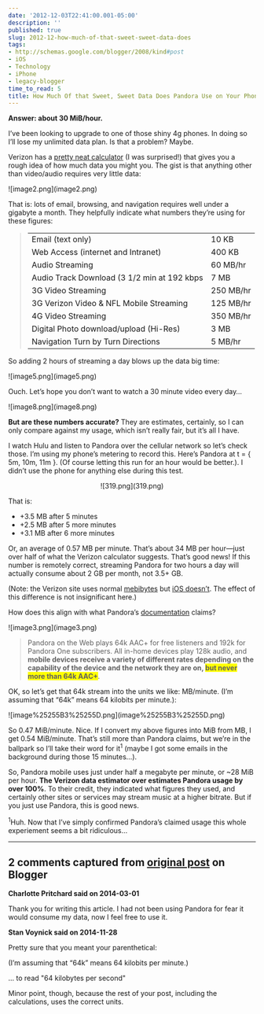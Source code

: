 ```yaml
---
date: '2012-12-03T22:41:00.001-05:00'
description: ''
published: true
slug: 2012-12-how-much-of-that-sweet-sweet-data-does
tags:
- http://schemas.google.com/blogger/2008/kind#post
- iOS
- Technology
- iPhone
- legacy-blogger
time_to_read: 5
title: How Much Of that Sweet, Sweet Data Does Pandora Use on Your Phone?
---
```


<p><strong>Answer: about 30 MiB/hour.</strong></p>
<p>I’ve been looking to upgrade to one of those shiny 4g phones. In doing so I’ll lose my unlimited data plan. Is that a problem? Maybe.</p>
<p>Verizon has a <a href="http://www.verizonwireless.com/b2c/splash/datacalculatorPopup.jsp">pretty neat calculator</a> (I was surprised!) that gives you a rough idea of how much data you might you. The gist is that anything other than video/audio requires very little data:</p>
<p>![image2.png](image2.png)</p>
<p>That is: lots of email, browsing, and navigation requires well under a gigabyte a month. They helpfully indicate what numbers they’re using for these figures:</p>
<blockquote> 
<p>     <table border="0" cellpadding="2" cellspacing="0"><tbody>         <tr>           <td valign="top">Email (text only)</td>            <td valign="top">10 KB</td>         </tr>          <tr>           <td valign="top">Web Access (internet and Intranet)</td>            <td valign="top">400 KB</td>         </tr>          <tr>           <td valign="top">Audio Streaming</td>            <td valign="top">60 MB/hr</td>         </tr>          <tr>           <td valign="top">Audio Track Download (3 1/2 min at 192 kbps </td>            <td valign="top">7 MB</td>         </tr>          <tr>           <td valign="top">3G Video Streaming </td>            <td valign="top">250 MB/hr</td>         </tr>          <tr>           <td valign="top">3G Verizon Video &amp; NFL Mobile Streaming </td>            <td valign="top">125 MB/hr</td>         </tr>          <tr>           <td valign="top">4G Video Streaming</td>            <td valign="top">350 MB/hr</td>         </tr>          <tr>           <td valign="top">Digital Photo download/upload (Hi-Res)</td>            <td valign="top">3 MB</td>         </tr>          <tr>           <td valign="top">Navigation Turn by Turn Directions</td>            <td valign="top">5 MB/hr</td>         </tr>       </tbody></table>   </p>
</blockquote>
<p>So adding 2 hours of streaming a day blows up the data big time:</p>
<p>![image5.png](image5.png)</p>
<p>Ouch. Let’s hope you don’t want to watch a 30 minute video every day…</p>
<p>![image8.png](image8.png)</p>
<p><strong>But are these numbers accurate?</strong> They are estimates, certainly, so I can only compare against my usage, which isn’t really fair, but it’s all I have.</p>
<p>I watch Hulu and listen to Pandora over the cellular network so let’s check those. I’m using my phone’s metering to record this. Here’s Pandora at t = { 5m, 10m, 11m }. (Of course letting this run for an hour would be better.). I didn’t use the phone for anything else during this test.</p>  <p align="center">![319.png](319.png)</p>
<p>That is:</p>  <ul>   <li>+3.5 MB after 5 minutes </li>    <li>+2.5 MB after 5 more minutes </li>    <li>+3.1 MB after 6 more minutes </li> </ul>
<p>Or, an average of 0.57 MB per minute. That’s about 34 MB per hour—just over half of what the Verizon calculator suggests. That’s good news! If this number is remotely correct, streaming Pandora for two hours a day will actually consume about 2 GB per month, not 3.5+ GB. </p>
<p>(Note: the Verizon site uses normal <a href="http://en.wikipedia.org/wiki/Mebibyte">mebibytes</a> but <a href="../2012/2012-12-does-ios-report-usage-in-mebibytes-or.html">iOS doesn’t</a>. The effect of this difference is not insignificant here.)</p>
<p>How does this align with what Pandora’s <a href="http://help.pandora.com/customer/portal/articles/90985-audio-quality">documentation</a> claims?</p>
<p>![image3.png](image3.png)</p>
<blockquote> 
<p>Pandora on the Web plays 64k AAC+ for free listeners and 192k for Pandora One subscribers. All in-home devices play 128k audio, and <strong>mobile devices receive a variety of different rates depending on the capability of the device and the network they are on, <font style="background-color: #ffff00;">but never more than 64k AAC+</font></strong>. </p>
</blockquote>
<p>OK, so let’s get that 64k stream into the units we like: MB/minute. (I’m assuming that “64k” means 64 kilobits per minute.):</p>
<p>![image%25255B3%25255D.png](image%25255B3%25255D.png)</p>
<p>So 0.47 MiB/minute. Nice. If I convert my above figures into MiB from MB, I get 0.54 MiB/minute. That’s still more than Pandora claims, but we’re in the ballpark so I’ll take their word for it<sup>1</sup> (maybe I got some emails in the background during those 15 minutes…).</p>
<p>So, Pandora mobile uses just under half a megabyte per minute, or ~28 MiB per hour. <strong>The Verizon data estimator over estimates Pandora usage by over 100%</strong>. To their credit, they indicated what figures they used, and certainly other sites or services may stream music at a higher bitrate. But if you just use Pandora, this is good news.</p>
<p><sup>1</sup>Huh. Now that I’ve simply confirmed Pandora’s claimed usage this whole experiement seems a bit ridiculous…</p>

---

## 2 comments captured from [original post](https://blog.wassupy.com/2012/12/how-much-of-that-sweet-sweet-data-does.html) on Blogger

**Charlotte Pritchard said on 2014-03-01**

Thank you for writing this article. I had not been using Pandora for fear it would consume my data, now I feel free to use it.

**Stan Voynick said on 2014-11-28**

Pretty sure that you meant your parenthetical:  

(I’m assuming that “64k” means 64 kilobits per minute.)

... to read &quot;64 kilobytes per second&quot;

Minor point, though, because the rest of your post, including the calculations, uses the correct units.

